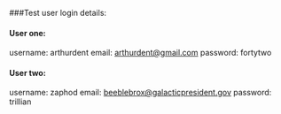 ###Test user login details:

#### User one:
username: arthurdent
email: arthurdent@gmail.com
password: fortytwo

#### User two:
username: zaphod
email: beeblebrox@galacticpresident.gov
password: trillian
